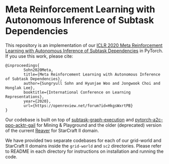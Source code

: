 # Meta Reinforcement Learning with Autonomous Inference of Subtask Dependencies
This repository is an implementation of our [ICLR 2020 Meta Reinforcement Learning with Autonomous Inference of Subtask Dependencies](https://arxiv.org/abs/2001.00248) in PyTorch. If you use this work, please cite:
```
@inproceedings{
        Sohn2020Meta,
        title={Meta Reinforcement Learning with Autonomous Inference of Subtask Dependencies},
        author={Sungryull Sohn and Hyunjae Woo and Jongwook Choi and Honglak Lee},
        booktitle={International Conference on Learning Representations},
        year={2020},
        url={https://openreview.net/forum?id=HkgsWxrtPB}
}
```

Our codebase is built on top of [subtask-graph-execution](https://github.com/srsohn/subtask-graph-execution) and [pytorch-a2c-ppo-acktr-gail](https://github.com/ikostrikov/pytorch-a2c-ppo-acktr-gail) for Mining & Playground and the older (deprecated) version of the current [Reaver](https://github.com/inoryy/reaver) for StarCraft II domain.

We have provided two separate codebases for each of our grid-world and StarCraft II domains inside the `grid-world` and `sc2` directories. Please refer to README in each directory for instructions on installation and running the code.
